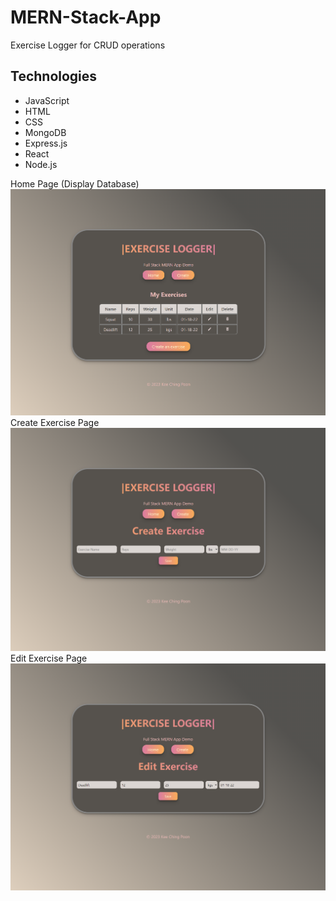 # MERN-Stack-App

Exercise Logger for CRUD operations

## Technologies
* JavaScript
* HTML
* CSS
* MongoDB
* Express.js
* React
* Node.js

Home Page (Display Database)
![Home Page](https://github.com/anson-poon/MERN-Stack-App/blob/main/images/Home%20Page.png)
Create Exercise Page
![Home Page](https://github.com/anson-poon/MERN-Stack-App/blob/main/images/Create%20Page.png)
Edit Exercise Page
![Home Page](https://github.com/anson-poon/MERN-Stack-App/blob/main/images/Edit%20Page.png)

